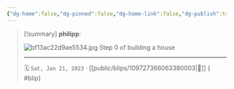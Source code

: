 ```yaml
---
{"dg-home":false,"dg-pinned":false,"dg-home-link":false,"dg-publish":true,"type":"blip","disabled rules":["yaml-title","yaml-title-alias","file-name-heading"],"title":"philipp on mastodon @ 2023-01-21","created-date":"2023-01-21T13:12:13","id":109727366063380000,"updated-date":"2025-05-02T08:50:43","dg-path":"blips/109727366063380003.md","permalink":"/blips/109727366063380003/","dgPassFrontmatter":true}
---
```


> [!summary] **philipp**:
>
> ![bf13ac22d9ae5534.jpg](/img/user/attachments/bf13ac22d9ae5534.jpg)
> Step 0 of building a house
> - - -
>
> 🗓️ `Sat, Jan 21, 2023` · [[public/blips/109727366063380003\|🔗]]
{ #blip}

